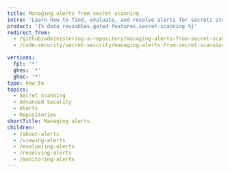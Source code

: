 ```yaml
---
title: Managing alerts from secret scanning
intro: 'Learn how to find, evaluate, and resolve alerts for secrets stored in your repository.'
product: '{% data reusables.gated-features.secret-scanning %}'
redirect_from:
  - /github/administering-a-repository/managing-alerts-from-secret-scanning
  - /code-security/secret-security/managing-alerts-from-secret-scanning

versions:
  fpt: '*'
  ghes: '*'
  ghec: '*'
type: how_to
topics:
  - Secret scanning
  - Advanced Security
  - Alerts
  - Repositories
shortTitle: Managing alerts
children:
  - /about-alerts
  - /viewing-alerts
  - /evaluating-alerts
  - /resolving-alerts
  - /monitoring-alerts
---
```

